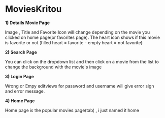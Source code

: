 # MoviesKritou


<b>1) Details Movie Page</b>

Image , Title and Favorite Icon will change depending on the movie you clicked on home page(or favorites page).
The heart icon shows if this movie is favorite or not (filled heart = favorite  -  empty heart = not favorite)

<b>2) Search Page</b>

You can click on the dropdown list and then click on a movie from the list to change the background with the movie's image

<b>3) Login Page</b>

Wrong or Empy editviews for password and username will give error sign and error message.


<b>4) Home Page</b>

Home page is the popular movies page(tab) , i just named it home
